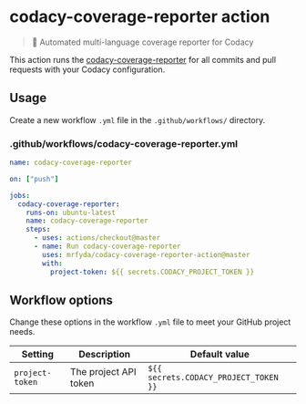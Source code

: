 # codacy-coverage-reporter action

> 🤖 Automated multi-language coverage reporter for Codacy

This action runs the [codacy-coverage-reporter](https://github.com/codacy/codacy-coverage-reporter) for all commits and pull requests with your Codacy configuration.

## Usage

Create a new workflow `.yml` file in the `.github/workflows/` directory.

### .github/workflows/codacy-coverage-reporter.yml

```yml
name: codacy-coverage-reporter

on: ["push"]

jobs:
  codacy-coverage-reporter:
    runs-on: ubuntu-latest
    name: codacy-coverage-reporter
    steps:
      - uses: actions/checkout@master
      - name: Run codacy-coverage-reporter
        uses: mrfyda/codacy-coverage-reporter-action@master
        with:
          project-token: ${{ secrets.CODACY_PROJECT_TOKEN }}
```

## Workflow options

Change these options in the workflow `.yml` file to meet your GitHub project needs.

| Setting         | Description                         | Default value                         |
| --------------- | ----------------------------------- | ------------------------------------- |
| `project-token` | The project API token               | `${{ secrets.CODACY_PROJECT_TOKEN }}` |
